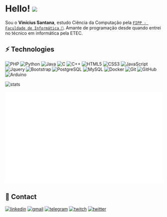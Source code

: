 # Hello! <img src="https://media.giphy.com/media/hvRJCLFzcasrR4ia7z/giphy.gif" width="28">

Sou o **Vinícius Santana**, estudo Ciência da Computação pela [`FIPP - Faculdade de Informática 🐺`](https://www.unoeste.br/fipp/). Amante de programação desde quando entrei no técnico em informática pela ETEC.


## ⚡ Technologies

![PHP](https://img.shields.io/badge/PHP-777BB4?logo=php&logoColor=white)
![Python](https://img.shields.io/badge/Python-14354C?logo=python&logoColor=white)
![Java](https://img.shields.io/badge/Java-ED8B00?logo=java&logoColor=white)
![C](https://img.shields.io/badge/C-00599C?logo=c&logoColor=white)
![C++](https://img.shields.io/badge/C%2B%2B-00599C?logo=c%2B%2B&logoColor=white)
![HTML5](https://img.shields.io/badge/HTML5-E34F26?logo=html5&logoColor=white)
![CSS3](https://img.shields.io/badge/CSS3-1572B6?logo=css3&logoColor=white)
![JavaScript](https://img.shields.io/badge/JavaScript-323330?logo=javascript&logoColor=F7DF1E)
![Jquery](https://img.shields.io/badge/jQuery-0769AD?logo=jquery&logoColor=white)
![Bootstrap](https://img.shields.io/badge/Bootstrap-563D7C?logo=bootstrap&logoColor=white)
![PostgreSQL](https://img.shields.io/badge/-PostgreSQL-223f63?logo=postgresql)
![MySQL](https://img.shields.io/badge/MySQL-00000F?logo=mysql&logoColor=white)
![Docker](https://img.shields.io/badge/-Docker-black?logo=docker)
![Git](https://img.shields.io/badge/-Git-black?logo=git)
![GitHub](https://img.shields.io/badge/-GitHub-181717?logo=github)
![Arduino](https://img.shields.io/badge/-Arduino-025457?logo=arduino)


![stats](https://github-readme-stats.vercel.app/api?username=Santanicius&show_icons=true&theme=midnight-purple)

![](https://github.com/Santanicius/github-stats/blob/master/generated/languages.svg)


## 🤝 Contact

[![linkedin](https://img.shields.io/badge/-LinkedIn-%230077B5?logo=linkedin&logoColor=white)](https://www.linkedin.com/in/vinicius-santana-ramos-6836a51a6/)
[![gmail](https://img.shields.io/badge/-Gmail-red?logo=gmail&logoColor=white)](mailto:santanaramosvinicius@gmail.com)
[![telegram](https://img.shields.io/badge/-Telegram-gray?logo=telegram&logoColor=white)](https://t.me/santanicius)
[![twitch](https://img.shields.io/twitch/status/santanicius?style=social)](https://twitch.tv/santanicius)
[![twitter](https://img.shields.io/twitter/follow/santanicius?label=Follow)](https://twitter.com/intent/follow?screen_name=santanicius)
